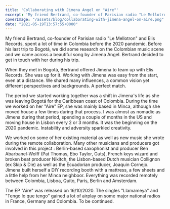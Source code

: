 ```yaml
---
title: 'Collaborating with Jimena Angel on "Aire"'
excerpt: 'My friend Bertrand, co-founder of Parisian radio "Le Mellotron" and Elis Records, spent a lot of time in Colombia before the 2020 pandemic.'
coverImage: "/assets/blog/collaborating-with-jimena-angel-on-aire.png"
date: "2021-05-19T13:57:55+0000"
---
```


My friend Bertrand, co-founder of Parisian radio "Le Mellotron" and Elis Records, spent a lot of time in Colombia before the 2020 pandemic. Before his last trip to Bogotá, we did some research on the Colombian music scene and we came across a beautiful song by Jimena Angel. Bertrand decided to get in touch with her during his trip.

When they met in Bogotá, Bertrand offered Jimena to team up with Elis Records. She was up for it. Working with Jimena was easy from the start, even at a distance. We shared many influences, a common vision yet different perspectives and backgrounds. A perfect match.

The period we started working together was a shift in Jimena's life as she was leaving Bogotá for the Caribbean coast of Colombia. During the time we worked on her "Aire" EP, she was mainly based in Minca, although she moved house a few times during that process. I was almost as nomadic as Jimena during that period, spending a couple of months in the US and moving house in Lisbon every 2 or 3 months. It was the beginning on the 2020 pandemic. Instability and adversity sparkled creativity.

We worked on some of her existing material as well as new music she wrote during the remote collaboration. Many other musicians and producers got involved in this project : Berlin-based saxophonist and producer Ben Abarbanel-Wolff (Pat Thomas, Ebo Taylor, Guts), French keys wizard and broken beat producer Nikitch, the Lisbon-based Dutch musician Collignon (ex Skip & Die) as well as the Ecuadorian producer, Joaquin Cornejo. Jimena built herself a DIY recording booth with a mattress, a few sheets and a little help from her Minca neighboor. Everything was recorded remotely between Colombia, Lisboa, Quito, Paris, Berlin and Amsterdam.

The EP "Aire" was released on 16/10/2020. The singles "Llamameya" and "Tengo lo que tengo" gained a lot of airplay on some major national radios in France, Germany and Colombia. To be continued.
